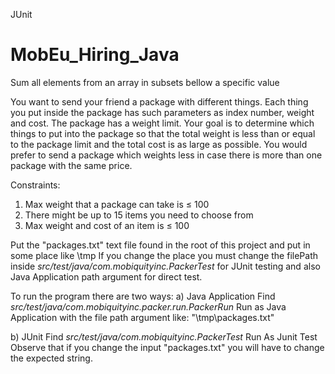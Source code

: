 JUnit
# MobEu_Hiring_Java
Sum all elements from an array in subsets bellow a specific value

You want to send your friend a package with different things.
Each thing you put inside the package has such parameters as index number, weight and cost. The
package has a weight limit. Your goal is to determine which things to put into the package so that the
total weight is less than or equal to the package limit and the total cost is as large as possible.
You would prefer to send a package which weights less in case there is more than one package with the
same price.

Constraints:
1. Max weight that a package can take is ≤ 100
2. There might be up to 15 items you need to choose from
3. Max weight and cost of an item is ≤ 100

Put the "packages.txt" text file found in the root of this project and put in some place like
\tmp
If you change the place you must change the filePath inside <i>src/test/java/com.mobiquityinc.PackerTest</i> for JUnit testing and also
Java Application path argument for direct test.

To run the program there are two ways:
a) Java Application
Find <i>src/test/java/com.mobiquityinc.packer.run.PackerRun</i>
Run as Java Application with the file path argument like: "\tmp\packages.txt"

b) JUnit
Find <i>src/test/java/com.mobiquityinc.PackerTest</i>
Run As Junit Test
Observe that if you change the input "packages.txt" you will have to change the expected string.
